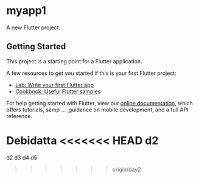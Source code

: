 # myapp1

A new Flutter project.

## Getting Started

This project is a starting point for a Flutter application.

A few resources to get you started if this is your first Flutter project:

- [Lab: Write your first Flutter app](https://flutter.dev/docs/get-started/codelab)
- [Cookbook: Useful Flutter samples](https://flutter.dev/docs/cookbook)

For help getting started with Flutter, view our
[online documentation](https://flutter.dev/docs), which offers tutorials,
samp ... ,guidance on mobile development, and a full API reference.


Debidatta 
<<<<<<< HEAD
d2
=======
d2
d3
d4
d5
>>>>>>> origin/day2
